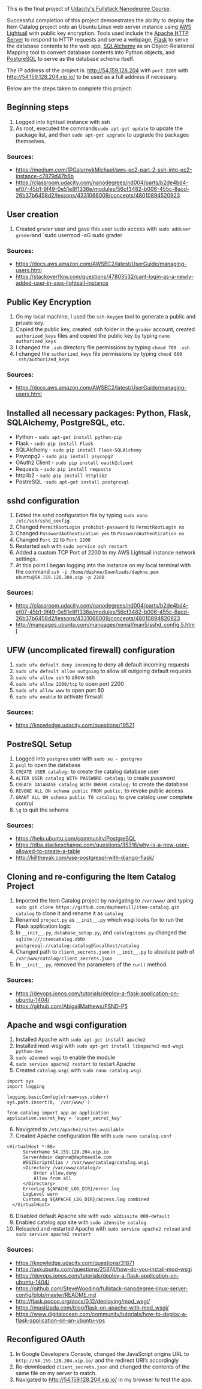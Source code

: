 This is the final project of [Udacity's Fullstack Nanodegree Course](https://www.udacity.com/course/full-stack-web-developer-nanodegree--nd004).

Successful completion of this project demonstrates the ability to deploy the Item Catalog project onto an Ubuntu Linux web server instance using [AWS Lightsail](https://aws.amazon.com/lightsail/) with public key encryption.  Tools used include the [Apache HTTP Server](http://httpd.apache.org/) to respond to HTTP requests and serve a webpage, [Flask](http://flask.pocoo.org/) to serve the database contents to the web app, [SQLAlchemy](https://www.sqlalchemy.org/) as an Object-Relational Mapping tool to convert database contents into Python objects, and [PostgreSQL](https://www.postgresql.org/) to serve as the database schema itself.

The IP address of the project is: http://54.159.128.204 with `port 2200` with http://54.159.128.204.xip.io/ to be used as a full address if necessary.

Below are the steps taken to complete this project:

## Beginning steps

1. Logged into lightsail instance with ssh
2. As root, executed the commands`sudo apt-get update` to update the package list, and then `sudo apt-get upgrade` to upgrade the packages themselves.

### Sources:
* https://medium.com/@GalarnykMichael/aws-ec2-part-2-ssh-into-ec2-instance-c7879d47b6b
* https://classroom.udacity.com/nanodegrees/nd004/parts/b2de4bd4-ef07-45b1-9f49-0e51e8f1336e/modules/56cf3482-b006-455c-8acd-26b37b6458d2/lessons/4331066009/concepts/48010894520923

## User creation

1. Created `grader` user and gave this user sudo access with `sudo adduser grader`and `sudo usermod -aG sudo grader

### Sources:

* https://docs.aws.amazon.com/AWSEC2/latest/UserGuide/managing-users.html
* https://stackoverflow.com/questions/47803532/cant-login-as-a-newly-added-user-in-aws-lightsail-instance

## Public Key Encryption

1. On my local machine, I used the `ssh-keygen` tool to generate a public and private key.
2. Copied the public key, created .ssh folder in the `grader` account, created `authorized_keys` files and copied the public key by typing `nano authorized_keys`
3. I changed the `.ssh` directory file permissions by typing `chmod 700 .ssh`
4. I changed the `authorized_keys` file permissions by typing `chmod 600 .ssh/authorized_keys`

### Sources:
* https://docs.aws.amazon.com/AWSEC2/latest/UserGuide/managing-users.html


## Installed all necessary packages: Python, Flask, SQLAlchemy, PostgreSQL, etc. 
* Python - `sudo apt-get install python-pip`
* Flask - `sudo pip install Flask`
* SQLAlchemy - `sudo pip install Flask-SQLAlchemy`
* Psycopg2 - `sudo pip install psycopg2`
* OAuth2 Client - `sudo pip install oauth2client`
* Requests - `sudo pip install requests`
* httplib2 - `sudo pip install httplib2`
* PostreSQL -`sudo apt-get install postgresql`

## sshd configuration

1. Edited the sshd configuration file by typing `sudo nano /etc/ssh/sshd_config`
2. Changed `PermitRootLogin prohibit-password` to `PermitRootLogin no`
3. Changed `PasswordAuthentication yes` to `PasswordAuthentication no`
4. Changed `Port 22` to `Port 2200`
5. Restarted ssh with `sudo service ssh restart`
6. Added a custom TCP Port of 2200 to my AWS Lightsail instance network settings.
7. At this point I began logging into the instance on my local terminal with the command `ssh -i /home/daphne/Downloads/daphne.pem ubuntu@54.159.128.204.xip -p 2200`

### Sources:
* https://classroom.udacity.com/nanodegrees/nd004/parts/b2de4bd4-ef07-45b1-9f49-0e51e8f1336e/modules/56cf3482-b006-455c-8acd-26b37b6458d2/lessons/4331066009/concepts/48010894820923
* http://manpages.ubuntu.com/manpages/xenial/man5/sshd_config.5.html

## UFW (uncomplicated firewall) configuration

1. `sudo ufw default deny incoming` to deny all default incoming requests
2. `sudo ufw default allow outgoing` to allow all outgoing default requests
3. `sudo ufw allow ssh` to allow ssh
4. `sudo ufw allow 2200/tcp` to open port 2200
5. `sudo ufo allow www` to open port 80
6. `sudo ufw enable` to activate firewall

### Sources:
* https://knowledge.udacity.com/questions/19521

## PostreSQL Setup

1. Logged into `postgres` user with `sudo su - postgres`
2. `psql` to open the database
3. `CREATE USER catalog;` to create the catalog database user
4. `ALTER USER catalog WITH PASSWORD catalog;` to create password
5. `CREATE DATABASE catalog WITH OWNER catalog;` to create the database
6. `REVOKE ALL ON schema public FROM public;` to revoke public access
7. `GRANT ALL ON schema public TO catalog;` to give catalog user complete control
8. `\q` to quit the schema

### Sources:
* https://help.ubuntu.com/community/PostgreSQL
* https://dba.stackexchange.com/questions/35316/why-is-a-new-user-allowed-to-create-a-table
* http://killtheyak.com/use-postgresql-with-django-flask/

## Cloning and re-configuring the Item Catalog Project

1. Imported the Item Catalog project by navigating to `/var/www/` and typing `sudo git clone https://github.com/daphnetull/item-catalog.git catalog` to clone it and rename it as `catalog`
2. Renamed `project.py` as `__init__.py` which wsgi looks for to run the Flask application logic
3. In `__init__.py`, `database_setup.py`, and `catalogitems.py` changed the `sqlite:///itemcatalog.db`to `postgresql://catalog:catalog@localhost/catalog`
4. Changed path to `client_secrets.json` in `__init__.py` to absolute path of `/var/www/catalog/client_secrets.json`
5. In `__init__.py`, removed the parameters of the `run()` method.

### Sources:
* https://devops.ionos.com/tutorials/deploy-a-flask-application-on-ubuntu-1404/
* https://github.com/AbigailMathews/FSND-P5

## Apache and wsgi configuration

1. Installed Apache with `sudo apt-get install apache2`
2. Installed mod-wsgi with 	`sudo apt-get install libapache2-mod-wsgi python-dev`
3. `sudo a2enmod wsgi` to enable the module
4. `sudo service apache2 restart` to restart Apache
5. Created `catalog.wsgi` with `sudo nano catalog.wsgi`
```
import sys
import logging

logging.basicConfig(stream=sys.stderr)
sys.path.insert(0, '/var/www/')

from catalog import app as application
application.secret_key = 'super_secret_key'
```
6. Navigated to `/etc/apache2/sites-available`
7. Created Apache configuration file with `sudo nano catalog.conf`
```
<VirtualHost *:80>
      ServerName 54.159.128.204.xip.io
      ServerAdmin daphne@daphneedle.com
      WSGIScriptAlias / /var/www/catalog/catalog.wsgi
      <Directory /var/www/catalog/>
          Order allow,deny
          Allow from all
      </Directory>
      ErrorLog ${APACHE_LOG_DIR}/error.log
      LogLevel warn
      CustomLog ${APACHE_LOG_DIR}/access.log combined
  </VirtualHost>
```
8. Disabled default Apache site with `sudo a2dissite 000-default`
9. Enabled catalog app site with `sudo a2ensite catalog`
10. Reloaded and restarted Apache with `sudo service apache2 reload` and ` sudo service apache2 restart`

### Sources:
* https://knowledge.udacity.com/questions/31871
* https://askubuntu.com/questions/25374/how-do-you-install-mod-wsgi
* https://devops.ionos.com/tutorials/deploy-a-flask-application-on-ubuntu-1404/
* https://github.com/SteveWooding/fullstack-nanodegree-linux-server-config/blob/master/README.md
* http://flask.pocoo.org/docs/0.12/deploying/mod_wsgi/
* https://mastizada.com/blog/flask-on-apache-with-mod_wsgi/
* https://www.digitalocean.com/community/tutorials/how-to-deploy-a-flask-application-on-an-ubuntu-vps

## Reconfigured OAuth 

1. In Google Developers Console, changed the JavaScript origins URL to `http://54.159.128.204.xip.io/` and the redirect URI’s accordingly
2. Re-downloaded `client_secrets.json` and changed the contents of the same file on my server to match.
3. Navigated to http://54.159.128.204.xip.io/ in my browser to test the app.
